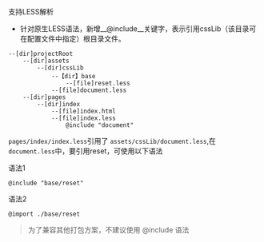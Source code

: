 支持LESS解析

* 针对原生LESS语法，新增__@include__关键字，表示引用cssLib（该目录可在配置文件中指定）根目录文件。

```
--[dir]projectRoot
    --[dir]assets
        --[dir]cssLib
            --【dir】base
                --[file]reset.less
            --[file]document.less
    --[dir]pages
        --[dir]index
            --[file]index.html
            --[file]index.less
                @include "document"

```

`pages/index/index.less`引用了 `assets/cssLib/document.less`,在`document.less`中，要引用reset，可使用以下语法

语法1

```
@include "base/reset"
```

语法2

```
@import ./base/reset
```

> 为了兼容其他打包方案，不建议使用 @include 语法